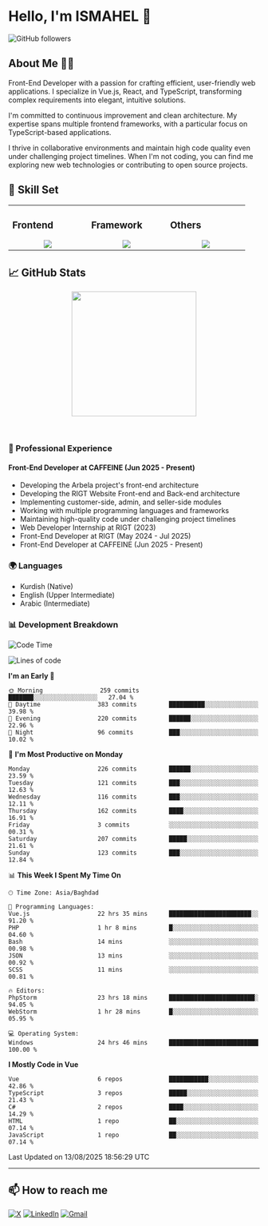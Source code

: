 # Hello, I'm ISMAHEL 👋 
![GitHub followers](https://img.shields.io/github/followers/ismahelZero) 

## About Me 👨‍💻
Front-End Developer with a passion for crafting efficient, user-friendly web applications. I specialize in Vue.js, React, and TypeScript, transforming complex requirements into elegant, intuitive solutions.

I'm committed to continuous improvement and clean architecture. My expertise spans multiple frontend frameworks, with a particular focus on TypeScript-based applications.

I thrive in collaborative environments and maintain high code quality even under challenging project timelines. When I'm not coding, you can find me exploring new web technologies or contributing to open source projects.

## 💼 Skill Set

<table><tr><td valign="top" width="25%">

### Frontend  
<a href="https://github.com/ismahelZero">
<div align="center">  
       <img src="https://skillicons.dev/icons?i=html,css,bootstrap,tailwind,js,ts&perline=4" /> 
</div>
</a>
 </td><td valign="top" width="25%">
        
### Framework
<a href="https://github.com/ismahelZero">
<div align="center">
       <img src="https://skillicons.dev/icons?i=vuejs,nuxtjs,react&perline=4" /> 
</div>
</a>

</td><td valign="top" width="25%">
  
### Others
<a href="https://github.com/ismahelZero">
<div align="center">
       <img src="https://skillicons.dev/icons?i=git,github,npm,figma,vscode,webstorm,discord,vscodeqt&perline=4" /> 
</div>
</a>
</td>
</tr></table>


## 📈 GitHub Stats
<!-- Activity Graph -->
<p align="center">
  <a href="https://github.com/ismahelZero">
    <img height=250 src="https://github-readme-activity-graph.vercel.app/graph?username=ismahelZero&bg_color=282c34&color=FDFD96&line=FDFD96&point=FFFFFF&area_color=79FE96&border_radius=24.5&title_color=FDFD96&border_radius=20px"/>
  </a> 
</p>

<br>

### 💼 Professional Experience
#### Front-End Developer at CAFFEINE (Jun 2025 - Present)
- Developing the Arbela project's front-end architecture
- Developing the RIGT Website Front-end and Back-end architecture
- Implementing customer-side, admin, and seller-side modules
- Working with multiple programming languages and frameworks
- Maintaining high-quality code under challenging project timelines
- Web Developer Internship at RIGT (2023)
- Front-End Developer at RIGT (May 2024 - Jul 2025)
- Front-End Developer at CAFFEINE (Jun 2025 - Present)

### 🌍 Languages
- Kurdish (Native)
- English (Upper Intermediate)
- Arabic (Intermediate)

### 📊 Development Breakdown
<!--START_SECTION:waka-->
![Code Time](http://img.shields.io/badge/Code%20Time-1%2C320%20hrs%205%20mins-blue)

![Lines of code](https://img.shields.io/badge/From%20Hello%20World%20I%27ve%20Written-5.8%20million%20lines%20of%20code-blue)

**I'm an Early 🐤** 

```text
🌞 Morning                259 commits         ███████░░░░░░░░░░░░░░░░░░   27.04 % 
🌆 Daytime                383 commits         ██████████░░░░░░░░░░░░░░░   39.98 % 
🌃 Evening                220 commits         ██████░░░░░░░░░░░░░░░░░░░   22.96 % 
🌙 Night                  96 commits          ███░░░░░░░░░░░░░░░░░░░░░░   10.02 % 
```
📅 **I'm Most Productive on Monday** 

```text
Monday                   226 commits         ██████░░░░░░░░░░░░░░░░░░░   23.59 % 
Tuesday                  121 commits         ███░░░░░░░░░░░░░░░░░░░░░░   12.63 % 
Wednesday                116 commits         ███░░░░░░░░░░░░░░░░░░░░░░   12.11 % 
Thursday                 162 commits         ████░░░░░░░░░░░░░░░░░░░░░   16.91 % 
Friday                   3 commits           ░░░░░░░░░░░░░░░░░░░░░░░░░   00.31 % 
Saturday                 207 commits         █████░░░░░░░░░░░░░░░░░░░░   21.61 % 
Sunday                   123 commits         ███░░░░░░░░░░░░░░░░░░░░░░   12.84 % 
```


📊 **This Week I Spent My Time On** 

```text
🕑︎ Time Zone: Asia/Baghdad

💬 Programming Languages: 
Vue.js                   22 hrs 35 mins      ███████████████████████░░   91.20 % 
PHP                      1 hr 8 mins         █░░░░░░░░░░░░░░░░░░░░░░░░   04.60 % 
Bash                     14 mins             ░░░░░░░░░░░░░░░░░░░░░░░░░   00.98 % 
JSON                     13 mins             ░░░░░░░░░░░░░░░░░░░░░░░░░   00.92 % 
SCSS                     11 mins             ░░░░░░░░░░░░░░░░░░░░░░░░░   00.81 % 

🔥 Editors: 
PhpStorm                 23 hrs 18 mins      ████████████████████████░   94.05 % 
WebStorm                 1 hr 28 mins        █░░░░░░░░░░░░░░░░░░░░░░░░   05.95 % 

💻 Operating System: 
Windows                  24 hrs 46 mins      █████████████████████████   100.00 % 
```

**I Mostly Code in Vue** 

```text
Vue                      6 repos             ███████████░░░░░░░░░░░░░░   42.86 % 
TypeScript               3 repos             █████░░░░░░░░░░░░░░░░░░░░   21.43 % 
C#                       2 repos             ████░░░░░░░░░░░░░░░░░░░░░   14.29 % 
HTML                     1 repo              ██░░░░░░░░░░░░░░░░░░░░░░░   07.14 % 
JavaScript               1 repo              ██░░░░░░░░░░░░░░░░░░░░░░░   07.14 % 
```




 Last Updated on 13/08/2025 18:56:29 UTC
<!--END_SECTION:waka-->

---
## 📫 How to reach me
[![X](https://img.shields.io/badge/X-informational?style=for-the-badge&logo=X&logoColor=white)](https://www.twitter.com/ismahel_zero/)
[![LinkedIn](https://img.shields.io/badge/LinkedIn-0077B5?style=for-the-badge&logo=linkedin&logoColor=white)](https://linkedin.com/in/ismahel-zero-1053b4228)
[![Gmail](https://img.shields.io/badge/Gmail-informational?style=for-the-badge&color=EA4335&logo=gmail&logoColor=white)](mailto:ismahel.zero94@gmail.com?subject=Hey!)
